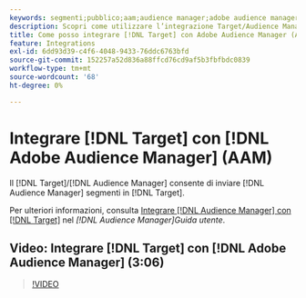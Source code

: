 ```yaml
---
keywords: segmenti;pubblico;aam;audience manager;adobe audience manager;integrare;integrazione;segments;audiences;aam;audience manager;adobe audience manager;integration;integration
description: Scopri come utilizzare l’integrazione Target/Audience Manager per inviare segmenti Audience Manager (AAM) ad Adobe Target.
title: Come posso integrare [!DNL Target] con Adobe Audience Manager (AAM)?
feature: Integrations
exl-id: 6dd93d39-c4f6-4048-9433-76ddc6763bfd
source-git-commit: 152257a52d836a88ffcd76cd9af5b3fbfbdc0839
workflow-type: tm+mt
source-wordcount: '68'
ht-degree: 0%

---
```


# Integrare [!DNL Target] con [!DNL Adobe Audience Manager] (AAM)

Il [!DNL Target]/[!DNL Audience Manager] consente di inviare [!DNL Audience Manager] segmenti in [!DNL Target].

Per ulteriori informazioni, consulta [Integrare [!DNL Audience Manager] con [!DNL Target]](https://experienceleague.adobe.com/docs/audience-manager/user-guide/implementation-integration-guides/integration-other-solutions/aam-target-integration.html) nel *[!DNL Audience Manager]Guida utente*.

## Video: Integrare [!DNL Target] con [!DNL Adobe Audience Manager] (3:06)

>[!VIDEO](https://video.tv.adobe.com/v/35151)

